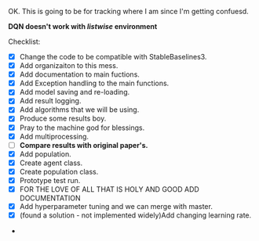 OK. This is going to be for tracking where I am since I'm getting confuesd.<br>

__DQN doesn't work with _listwise_ environment__<br>

Checklist:
- [x] Change the code to be compatible with StableBaselines3.
- [x] Add organizaiton to this mess.
- [x] Add documentation to main fuctions.
- [x] Add Exception handling to the main functions.
- [x] Add model saving and re-loading.
- [x] Add result logging.
- [x] Add algorithms that we will be using.
- [x] Produce some results boy.
- [x] Pray to the machine god for blessings.
- [x] Add multiprocessing.
- [ ] __Compare results with original paper's.__
- [x] Add population.
- [x] Create agent class.
- [x] Create population class.
- [x] Prototype test run.
- [x] FOR THE LOVE OF ALL THAT IS HOLY AND GOOD ADD DOCUMENTATION
- [x] Add hyperparameter tuning and we can merge with master.
- [x] (found a solution - not implemented widely)Add changing learning rate.
- 
